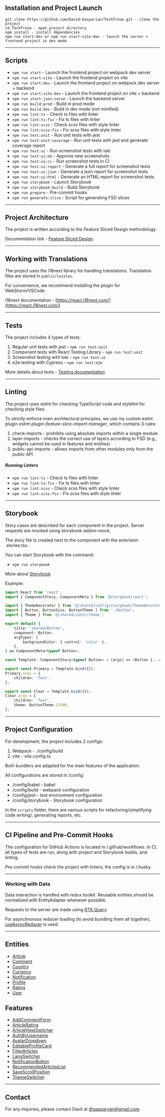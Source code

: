## Installation and Project Launch

```
git clone https://github.com/David-Gasparian/TechTrove.git - clone the project
cd TechTrove - open project directory
npm install - install dependencies
npm run start:dev or npm run start:vite:dev - launch the server + frontend project in dev mode
```

----

## Scripts

- `npm run start` - Launch the frontend project on webpack dev server
- `npm run start:vite` - Launch the frontend project on vite
- `npm run start:dev` - Launch the frontend project on webpack dev server + backend
- `npm run start:vite:dev` - Launch the frontend project on vite + backend
- `npm run start:json:serve` - Launch the backend server
- `npm run build:prod` - Build in prod mode
- `npm run build:dev` - Build in dev mode (not minified)
- `npm run lint:ts` - Check ts files with linter
- `npm run lint:ts:fix` - Fix ts files with linter
- `npm run lint:scss` - Check scss files with style linter
- `npm run lint:scss:fix` - Fix scss files with style linter
- `npm run test:unit` - Run unit tests with jest
- `npm run test:unit:coverage` - Run unit tests with jest and generate coverage report
- `npm run test:ui` - Run screenshot tests with loki
- `npm run test:ui:ok` - Approve new screenshots
- `npm run test:ui:ci` - Run screenshot tests in CI
- `npm run test:ui:report` - Generate a full report for screenshot tests
- `npm run test:ui:json` - Generate a json report for screenshot tests
- `npm run test:ui:html` - Generate an HTML report for screenshot tests
- `npm run storybook` - Launch Storybook
- `npm run storybook:build` - Build Storybook
- `npm run prepare` - Pre-commit hooks
- `npm run generate:slice` - Script for generating FSD slices

----

## Project Architecture

The project is written according to the Feature Sliced Design methodology.

Documentation link - [Feature Sliced Design](https://feature-sliced.design/docs/get-started/tutorial)

----

## Working with Translations

The project uses the i18next library for handling translations.
Translation files are stored in `public/locales`.

For convenience, we recommend installing the plugin for WebStorm/VSCode.

i18next documentation - [https://react.i18next.com/](https://react.i18next.com/)

----

## Tests

The project includes 4 types of tests:
1) Regular unit tests with jest - `npm run test:unit`
2) Component tests with React Testing Library - `npm run test:unit`
3) Screenshot testing with loki - `npm run test:ui`
4) e2e testing with Cypress - `npm run test:e2e`

More details about tests - [Testing documentation](/docs/tests.md)

----

## Linting

The project uses eslint for checking TypeScript code and stylelint for checking style files.

To strictly enforce main architectural principles, we use my custom eslint plugin *eslint-plugin-feature-slice-import-manager*, which contains 3 rules:
1) check-imports - prohibits using absolute imports within a single module
2) layer-imports - checks the correct use of layers according to FSD (e.g., widgets cannot be used in features and entities)
3) public-api-imports - allows imports from other modules only from the public API

##### Running Linters
- `npm run lint:ts` - Check ts files with linter
- `npm run lint:ts:fix` - Fix ts files with linter
- `npm run lint:scss` - Check scss files with style linter
- `npm run lint:scss:fix` - Fix scss files with style linter

----

## Storybook

Story cases are described for each component in the project.
Server requests are mocked using storybook-addon-mock.

The story file is created next to the component with the extension .stories.tsx.

You can start Storybook with the command:
- `npm run storybook`

More about [Storybook](/docs/storybook.md)

Example:

```typescript jsx
import React from 'react';
import { ComponentStory, ComponentMeta } from '@storybook/react';

import { ThemeDecorator } from '@/shared/config/storybook/ThemeDecorator/ThemeDecorator';
import { Button, ButtonSize, ButtonTheme } from './Button';
import { Theme } from '@/shared/const/theme';

export default {
    title: 'shared/Button',
    component: Button,
    argTypes: {
        backgroundColor: { control: 'color' },
    },
} as ComponentMeta<typeof Button>;

const Template: ComponentStory<typeof Button> = (args) => <Button {...args} />;

export const Primary = Template.bind({});
Primary.args = {
    children: 'Text',
};

export const Clear = Template.bind({});
Clear.args = {
    children: 'Text',
    theme: ButtonTheme.CLEAR,
};
```

----

## Project Configuration

For development, the project includes 2 configs:
1. Webpack - ./config/build
2. vite - vite.config.ts

Both bundlers are adapted for the main features of the application.

All configurations are stored in /config:
- /config/babel - babel
- /config/build - webpack configuration
- /config/jest - test environment configuration
- /config/storybook - Storybook configuration

In the `scripts` folder, there are various scripts for refactoring/simplifying code writing/, generating reports, etc.

----

## CI Pipeline and Pre-Commit Hooks

The configuration for GitHub Actions is located in /.github/workflows.
In CI, all types of tests are run, along with project and Storybook builds, and linting.

Pre-commit hooks check the project with linters; the config is in /.husky.

----

### Working with Data

Data interaction is handled with redux toolkit.
Reusable entities should be normalized with EntityAdapter whenever possible.

Requests to the server are made using [RTK Query](/src/shared/api/rtkApi.ts).

For asynchronous reducer loading (to avoid bundling them all together), [useAsyncReducer](/src/shared/lib/hooks//useAsyncReducer.ts) is used.

----

## Entities

- [Article](/src/entities/Article)
- [Comment](/src/entities/Comment)
- [Country](/src/entities/Country)
- [Currency](/src/entities/Currency)
- [Notification](/src/entities/Notification)
- [Profile](/src/entities/Profile)
- [Rating](/src/entities/Rating)
- [User](/src/entities/User)

## Features

- [AddCommentForm](/src/features/AddCommentForm)
- [ArticleRating](/src/features/ArticleRating)
- [ArticleViewSwitcher](/src/features/ArticleViewSwitcher)
- [AuthByUsername](/src/features/AuthByUsername)
- [AvatarDropdown](/src/features/AvatarDropdown)
- [EditableProfileCard](/src/features/EditableProfileCard)
- [FilterArticles](/src/features/FilterArticles)
- [LangSwitcher](/src/features/LangSwitcher)
- [NotificationButton](/src/features/NotificationButton)
- [RecommendedArticlesList](/src/features/RecommendedArticlesList)
- [SaveScrollPosition](/src/features/SaveScrollPosition)
- [ThemeSwitcher](/src/features/ThemeSwitcher)

----

## Contact

For any inquiries, please contact Davit at dtgasparyan@gmail.com.

